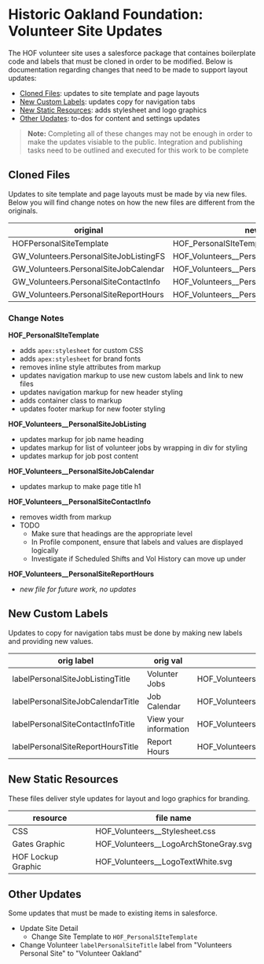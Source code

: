 # Historic Oakland Foundation: Volunteer Site Updates

The HOF volunteer site uses a salesforce package that containes boilerplate code and labels that must be cloned in order to be modified. Below is documentation regarding changes that need to be made to support layout updates:
- [Cloned Files](#cloned-files): updates to site template and page layouts
- [New Custom Labels](#new-custom-labels): updates copy for navigation tabs
- [New Static Resources](#new-static-resources): adds stylesheet and logo graphics
- [Other Updates](#other-updates): to-dos for content and settings updates

> **Note:** Completing all of these changes may not be enough in order to make the updates visiable to the public. Integration and publishing tasks need to be outlined and executed for this work to be complete

## Cloned Files

Updates to site template and page layouts must be made by via new files. Below you will find change notes on how the new files are different from the originals.

|original|new|
|---|---|
HOFPersonalSiteTemplate | HOF_PersonalSIteTemplate
GW_Volunteers.PersonalSiteJobListingFS | HOF_Volunteers__PersonalSiteJobListing
GW_Volunteers.PersonalSiteJobCalendar | HOF_Volunteers__PersonalSiteJobCalendar
GW_Volunteers.PersonalSiteContactInfo | HOF_Volunteers__PersonalSiteContactInfo
GW_Volunteers.PersonalSiteReportHours | HOF_Volunteers__PersonalSiteReportHours 

### Change Notes

**HOF_PersonalSIteTemplate**
- adds `apex:stylesheet` for custom CSS
- adds `apex:stylesheet` for brand fonts
- removes inline style attributes from markup
- updates navigation markup to use new custom labels and link to new files
- updates navigation markup for new header styling
- adds container class to markup
- updates footer markup for new footer styling

**HOF_Volunteers__PersonalSiteJobListing**
- updates markup for job name heading 
- updates markup for list of volunteer jobs by wrapping in div for styling
- updates markup for job post content

**HOF_Volunteers__PersonalSiteJobCalendar**
- updates markup to make page title h1

**HOF_Volunteers__PersonalSiteContactInfo**
-  removes width from markup
- TODO
    - Make sure that headings are the appropriate level
    - In Profile component, ensure that labels and values are displayed logically
    - Investigate if Scheduled Shifts and Vol History can move up under 

**HOF_Volunteers__PersonalSiteReportHours**
-  _new file for future work, no updates_

## New Custom Labels

Updates to copy for navigation tabs must be done by making new labels and providing new values.

|orig label|orig val|new label|new val
|---|---|---|---|
labelPersonalSiteJobListingTitle|Volunter Jobs|HOF_Volunteers__labelPersonalSiteJobListingTitle|Volunteer Jobs
labelPersonalSiteJobCalendarTitle|Job Calendar|HOF_Volunteers__labelPersonalSiteJobCalendarTitle|Calendar
labelPersonalSiteContactInfoTitle|View your information|HOF_Volunteers__labelPersonalSiteContactInfoTitle|Your Info
labelPersonalSiteReportHoursTitle|Report Hours|HOF_Volunteers__labelPersonalSiteReportHoursTitle|Report Hours

## New Static Resources

These files deliver style updates for layout and logo graphics for branding.

|resource|file name|
|---|---|
|CSS|HOF_Volunteers__Stylesheet.css|
|Gates Graphic|HOF_Volunteers__LogoArchStoneGray.svg|
|HOF Lockup Graphic|HOF_Volunteers__LogoTextWhite.svg|

## Other Updates
Some updates that must be made to existing items in salesforce.
- Update Site Detail
    - Change Site Template to `HOF_PersonalSIteTemplate`
- Change Volunteer `labelPersonalSiteTitle` label from "Volunteers Personal Site" to "Volunteer Oakland"